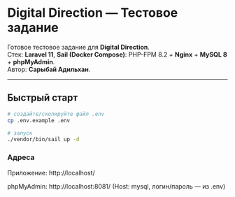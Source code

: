 # Digital Direction — Тестовое задание

Готовое тестовое задание для **Digital Direction**.  
Стек: **Laravel 11**, **Sail (Docker Compose)**: PHP-FPM 8.2 + **Nginx** + **MySQL 8** + **phpMyAdmin**.  
Автор: **Сарыбай Адильхан**.

---

## Быстрый старт

```bash
# cоздайте/скопируйте файл .env
cp .env.example .env

# запуск
./vendor/bin/sail up -d
```
### Адреса

Приложение: http://localhost/

phpMyAdmin: http://localhost:8081/
 (Host: mysql, логин/пароль — из .env)